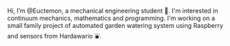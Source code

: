 Hi, I’m @Euctemon, a mechanical engineering student :rocket:. I'm interested in continuum mechanics, mathematics and programming.
I'm working on a small family project of automated garden watering system using Raspberry and sensors from Hardawario :fountain:.


<!---
Euctemon/Euctemon is a ✨ special ✨ repository because its `README.md` (this file) appears on your GitHub profile.
You can click the Preview link to take a look at your changes.
--->
